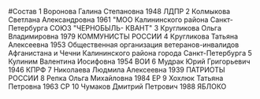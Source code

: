 #Состав
1 Воронова Галина Степановна 1948 ЛДПР
2 Колмыкова Светлана Александровна 1961 \"МОО Калининского района Санкт-Петербурга СОЮЗ \"ЧЕРНОБЫЛЬ- КВАНТ\"
3 Кругликова Ольга Владимировна 1979 КОММУНИСТЫ РОССИИ
4 Кругликова Татьяна Алексеевна 1953 Общественная организация ветеранов-инвалидов Афганистана и Чечни Калининского района города Санкт-Петербурга
5 Кулиним Валентина Иосифовна 1954 ВОИ
6 Мудрак Юрий Григорьевич 1946 КПРФ
7 Николаева Людмила Алексеевна 1939 ПАТРИОТЫ РОССИИ
8 Репка Ольга Михайловна 1984 ЕР
9 Хохлюк Татьяна Петровна 1963 СР
10 Чумаков Дмитрий Петрович 1988 ЯБЛОКО
